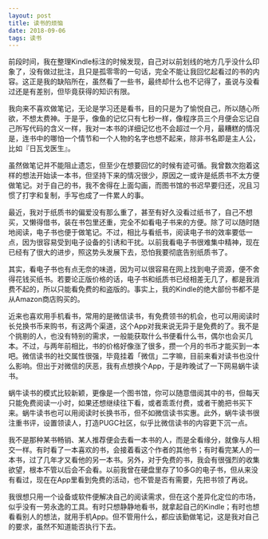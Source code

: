 ```yaml
---
layout: post
title: 读书的烦恼
date: 2018-09-06
tags: 读书
---
```

前段时间，我在整理Kindle标注的时候发现，自己对以前划线的地方几乎没什么印象了，没有做过批注，且只是孤零零的一句话，完全不能让我回忆起看过的书的内容。这正是我的缺陷所在，虽然看了一些书，最终却什么也不记得了，虽说与没看过还是有差别，但毕竟获得的知识有限。

我向来不喜欢做笔记，无论是学习还是看书，目的只是为了愉悦自己，所以随心所欲，不想太费神。于是乎，像鱼的记忆只有七秒一样，像程序员三个月便会忘记自己所写代码的含义一样，我对一本书的详细记忆也不会超过一个月，最糟糕的情况是，连书中的哪怕一个情节和一个人物的名字也想不起来，除非书名即是主人公，比如『日瓦戈医生』。

虽然做笔记并不能阻止遗忘，但至少在想要回忆的时候有迹可循。我曾数次抱着这样的想法开始读一本书，但坚持下来的情况很少，原因之一或许是纸质书不太方便做笔记。对于自己的书，我不舍得在上面勾画，而图书馆的书迟早要归还，况且习惯了打字和复制，手写也成了一件累人的事。

最近，我对于纸质书的偏爱没有那么重了，甚至有好久没看过纸书了，自己不想买，又懒得借书，装在书包里还重，完全不如看电子书来的方便。除了可以随时随地阅读，电子书也便于做笔记。不过，相比与看纸书，阅读电子书的效率要低一点，因为很容易受到电子设备的引诱和干扰。以前我看电子书很难集中精神，现在已经有了很大的进步，照这势头发展下去，恐怕我要彻底告别纸质书了。

其实，看电子书也有点无奈的味道，因为可以很容易在网上找到电子资源，便不舍得花钱买纸书。若要论正版价格的话，电子书和纸质书已经相差无几了，都是我消费不起的，所以只能看免费的和盗版的。事实上，我的Kindle的绝大部份书都不是从Amazon商店购买的。

近来也喜欢用手机看书，常用的是微信读书，有免费领书的机会，也可以用阅读时长兑换书币来购书，有这两个渠道，这个App对我来说无异于是免费的了。我不是个挑剔的人，也没有特别的需求，一般能获取什么书便看什么书，偶尔也会买几本。不过，与两年前相比，书的价格好像涨了很多，攒一个月的书币才能买到一本吧。微信读书的社交属性很强，毕竟挂着「微信」二字嘛，目前来看对读书也没什么影响。但出于对微信的厌恶，我有点想换个App，于是昨晚试了一下网易蜗牛读书。

蜗牛读书的模式比较新颖，更像是一个图书馆，你可以随意借阅其中的书，但每天只能免费阅读一小时，如果还想继续往下看，或者乖乖付费，或者干脆把书买下来。蜗牛读书也可以用阅读时长换书币，但不如微信读书实惠。此外，蜗牛读书很注重书评，设置领读人，打造PUGC社区，似乎比微信读书的内容更下沉一点。

我不是那种某书畅销、某人推荐便会去看一本书的人，而是全看缘分，就像与人相交一样。有时看了一本喜欢的书，会接着看这个作者的其他书；有时看完某人的一本书，过了几年才又看他的另一本书。另外，对于免费的书，我会有很强烈的收集欲望，根本不管以后会不会看。以前我曾在硬盘里存了10多G的电子书，但从来没有看过，现在在App里看到免费的活动，也不管是否有需要，先把书领了再说。

我很想只用一个设备或软件便解决自己的阅读需求，但在这个差异化定位的市场，似乎没有一劳永逸的工具。有时只想静静地看书，就拿起自己的Kindle；有时也想看看别人的想法，就用手机App。但不管用什么，都应该勤做笔记，这是我对自己的要求，虽然不知道能否执行下去。
